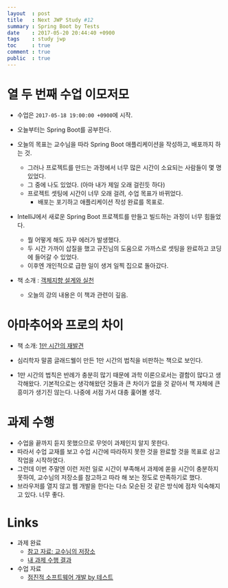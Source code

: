 ```yaml
---
layout  : post
title   : Next JWP Study #12
summary : Spring Boot by Tests
date    : 2017-05-20 20:44:40 +0900
tags    : study jwp
toc     : true
comment : true
public  : true
---
```


# 열 두 번째 수업 이모저모

* 수업은 `2017-05-18 19:00:00 +0900`에 시작.
* 오늘부터는 Spring Boot를 공부한다.
* 오늘의 목표는 교수님을 따라 Spring Boot 애플리케이션을 작성하고, 배포까지 하는 것.
    * 그러나 프로젝트를 만드는 과정에서 너무 많은 시간이 소요되는 사람들이 몇 명 있었다.
    * 그 중에 나도 있었다. (아마 내가 제일 오래 걸린듯 하다)
    * 프로젝트 셋팅에 시간이 너무 오래 걸려, 수업 목표가 바뀌었다.
        * 배포는 포기하고 애플리케이션 작성 완료를 목표로.
* IntelliJ에서 새로운 Spring Boot 프로젝트를 만들고 빌드하는 과정이 너무 힘들었다.
    * 뭘 어떻게 해도 자꾸 에러가 발생했다.
    * 두 시간 가까이 삽질을 했고 규진님의 도움으로 가까스로 셋팅을 완료하고 코딩에 들어갈 수 있었다.
    * 이후엔 개인적으로 급한 일이 생겨 일찍 집으로 돌아갔다.

* 책 소개 : [객체지향 설계와 실천](https://www.kyobobook.co.kr/product/detailViewKor.laf?mallGb=KOR&ejkGb=KOR&barcode=9788966260836)
    * 오늘의 강의 내용은 이 책과 관련이 깊음.

# 아마추어와 프로의 차이

* 책 소개: [1만 시간의 재발견](https://www.kyobobook.co.kr/product/detailViewKor.laf?mallGb=KOR&ejkGb=KOR&barcode=9791186805282)

* 심리학자 말콤 글래드웰이 만든 1만 시간의 법칙을 비판하는 책으로 보인다.
* 1만 시간의 법칙은 반례가 충분히 많기 때문에 과학 이론으로서는 결함이 많다고 생각해왔다. 기본적으로는 생각해왔던 것들과 큰 차이가 없을 것 같아서 책 자체에 큰 흥미가 생기진 않는다. 나중에 서점 가서 대충 훑어볼 생각.

# 과제 수행

* 수업을 끝까지 듣지 못했으므로 무엇이 과제인지 알지 못한다.
* 따라서 수업 교재를 보고 수업 시간에 따라하지 못한 것을 완료할 것을 목표로 삼고 작업을 시작하였다.
* 그런데 이번 주말엔 이런 저런 일로 시간이 부족해서 과제에 쏟을 시간이 충분하지 못하여, 교수님의 저장소를 참고하고 따라 해 보는 정도로 만족하기로 했다.
* 브라우저를 열지 않고 웹 개발을 한다는 다소 모순된 것 같은 방식에 점차 익숙해지고 있다. 너무 좋다.


# Links

* 과제 완료
    * [참고 자료: 교수님의 저장소](https://github.com/slipp/jwp-spring-boot)
    * [내 과제 수행 결과](https://github.com/johngrib/test-spring-boot/tree/step1-johngrib)
* 수업 자료
    * [점진적 소프트웨어 개발 by 테스트](https://nextstep.camp/courses/-KgDNT4rfavb_BzYLBXr/-KihchAcnJJxzb909TBT/lessons/-KjqDMIMMiyhMCImA8Hw)

